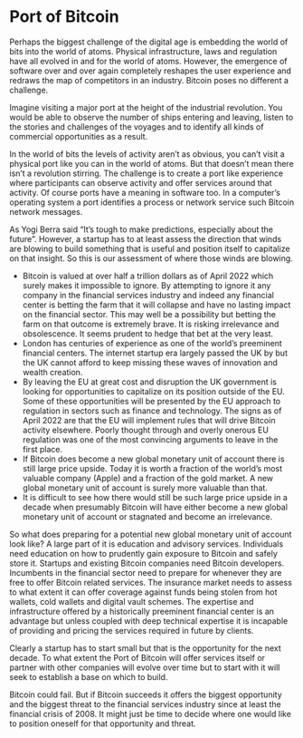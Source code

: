 # Port of Bitcoin

Perhaps the biggest challenge of the digital age is embedding the world of bits into the world of atoms. Physical infrastructure, laws and regulation have all evolved in and for the world of atoms. However, the emergence of software over and over again completely reshapes the user experience and redraws the map of competitors in an industry. Bitcoin poses no different a challenge.

Imagine visiting a major port at the height of the industrial revolution. You would be able to observe the number of ships entering and leaving, listen to the stories and challenges of the voyages and to identify all kinds of commercial opportunities as a result. 

In the world of bits the levels of activity aren’t as obvious, you can’t visit a physical port like you can in the world of atoms. But that doesn’t mean there isn’t a revolution stirring. The challenge is to create a port like experience where participants can observe activity and offer services around that activity. Of course ports have a meaning in software too. In a computer’s operating system a port identifies a process or network service such Bitcoin network messages.

As Yogi Berra said “It’s tough to make predictions, especially about the future”. However, a startup has to at least assess the direction that winds are blowing to build something that is useful and position itself to capitalize on that insight. So this is our assessment of where those winds are blowing.

* Bitcoin is valued at over half a trillion dollars as of April 2022 which surely makes it impossible to ignore. By attempting to ignore it any company in the financial services industry and indeed any financial center is betting the farm that it will collapse and have no lasting impact on the financial sector. This may well be a possibility but betting the farm on that outcome is extremely brave. It is risking irrelevance and obsolescence. It seems prudent to hedge that bet at the very least.
* London has centuries of experience as one of the world’s preeminent financial centers. The internet startup era largely passed the UK by but the UK cannot afford to keep missing these waves of innovation and wealth creation. 
* By leaving the EU at great cost and disruption the UK government is looking for opportunities to capitalize on its position outside of the EU. Some of these opportunities will be presented by the EU approach to regulation in sectors such as finance and technology. The signs as of April 2022 are that the EU will implement rules that will drive Bitcoin activity elsewhere. Poorly thought through and overly onerous EU regulation was one of the most convincing arguments to leave in the first place.
* If Bitcoin does become a new global monetary unit of account there is still large price upside. Today it is worth a fraction of the world’s most valuable company (Apple) and a fraction of the gold market. A new global monetary unit of account is surely more valuable than that.
* It is difficult to see how there would still be such large price upside in a decade when presumably Bitcoin will have either become a new global monetary unit of account or stagnated and become an irrelevance.

So what does preparing for a potential new global monetary unit of account look like? A large part of it is education and advisory services. Individuals need education on how to prudently gain exposure to Bitcoin and safely store it. Startups and existing Bitcoin companies need Bitcoin developers. Incumbents in the financial sector need to prepare for whenever they are free to offer Bitcoin related services. The insurance market needs to assess to what extent it can offer coverage against funds being stolen from hot wallets, cold wallets and digital vault schemes. The expertise and infrastructure offered by a historically preeminent financial center is an advantage but unless coupled with deep technical expertise it is incapable of providing and pricing the services required in future by clients.

Clearly a startup has to start small but that is the opportunity for the next decade. To what extent the Port of Bitcoin will offer services itself or partner with other companies will evolve over time but to start with it will seek to establish a base on which to build.

Bitcoin could fail. But if Bitcoin succeeds it offers the biggest opportunity and the biggest threat to the financial services industry since at least the financial crisis of 2008. It might just be time to decide where one would like to position oneself for that opportunity and threat.

